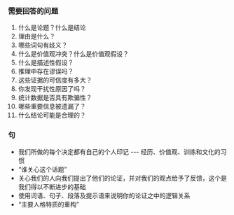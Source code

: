 ### 需要回答的问题

1. 什么是论题？什么是结论
2. 理由是什么？
3. 哪些词句有歧义？
4. 什么是价值观冲突？什么是价值观假设？
5. 什么是描述性假设？
6. 推理中存在谬误吗？
7. 这些证据的可信度有多大？
8. 你发现干扰性原因了吗？
9. 统计数据是否具有欺骗性？
10. 哪些重要信息被遗漏了？
11. 什么结论可能是合理的？

### 句

- 我们所做的每个决定都有自己的个人印记 --- 经历、价值观、训练和文化的习惯
- “谁关心这个话题”
- 关心我们的人向我们提出了他们的论证，并对我们的观点给予了反馈，这个是我们得以不断进步的基础
- 使用词语、句子、段落及提示语来说明你的论证之中的逻辑关系
- “主要人格特质的重构”

